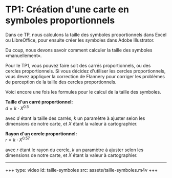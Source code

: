 # TP1: Création d'une carte en symboles proportionnels

Dans ce TP, nous calculons la taille des symboles proportionnels dans Excel ou LibreOffice, pour ensuite créer les symboles dans Adobe Illustrator.

Du coup, nous devons savoir comment calculer la taille des symboles «manuellement».

Pour le TP1, vous pouvez faire soit des carrés proportionnels, ou des cercles proportionnels. Si vous décidez d'utiliser les cercles proportionnels, vous devez appliquer la correction de Flannery pour corriger les problèmes de perception de la taille des cercles proportionnels.

Voici encore une fois les formules pour le calcul de la taille des symboles.

**Taille d'un carré proportionnel:**  
$d = k \cdot X^{0.5}$

avec $d$ étant la taille des carrés, $k$ un paramètre à ajuster selon les dimensions de notre carte, et $X$ étant la valeur à cartographier.

**Rayon d'un cercle proportionnel:**  
$r = k \cdot X^{0.57}$

avec $r$ étant le rayon du cercle, $k$ un paramètre à ajuster selon les dimensions de notre carte, et $X$ étant la valeur à cartographier.

---

+++
type: video
id: taille-symboles
src: assets/taille-symboles.m4v
+++
